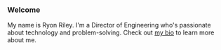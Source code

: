 ### Welcome
My name is Ryon Riley. I'm a Director of Engineering who's passionate about technology and problem-solving. Check out [my bio](/about) to learn more about me.
